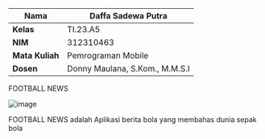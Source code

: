 | **Nama**           | Daffa Sadewa Putra          |
|--------------------|-------------------------|
| **Kelas**          | TI.23.A5                |
| **NIM**            | 312310463             |
| **Mata Kuliah**    | Pemrograman Mobile      |
| **Dosen**          | Donny Maulana, S.Kom., M.M.S.I |





FOOTBALL NEWS

![image](https://github.com/user-attachments/assets/71830afc-76c3-4c3e-9215-98d43a344612)

FOOTBALL NEWS adalah Aplikasi berita bola yang membahas dunia sepak bola

